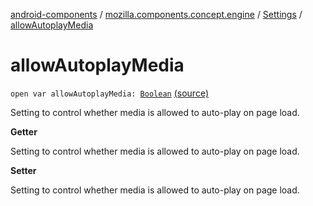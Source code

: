 [android-components](../../index.md) / [mozilla.components.concept.engine](../index.md) / [Settings](index.md) / [allowAutoplayMedia](./allow-autoplay-media.md)

# allowAutoplayMedia

`open var allowAutoplayMedia: `[`Boolean`](https://kotlinlang.org/api/latest/jvm/stdlib/kotlin/-boolean/index.html) [(source)](https://github.com/mozilla-mobile/android-components/blob/master/components/concept/engine/src/main/java/mozilla/components/concept/engine/Settings.kt#L143)

Setting to control whether media is allowed to auto-play on page load.

**Getter**

Setting to control whether media is allowed to auto-play on page load.

**Setter**

Setting to control whether media is allowed to auto-play on page load.


